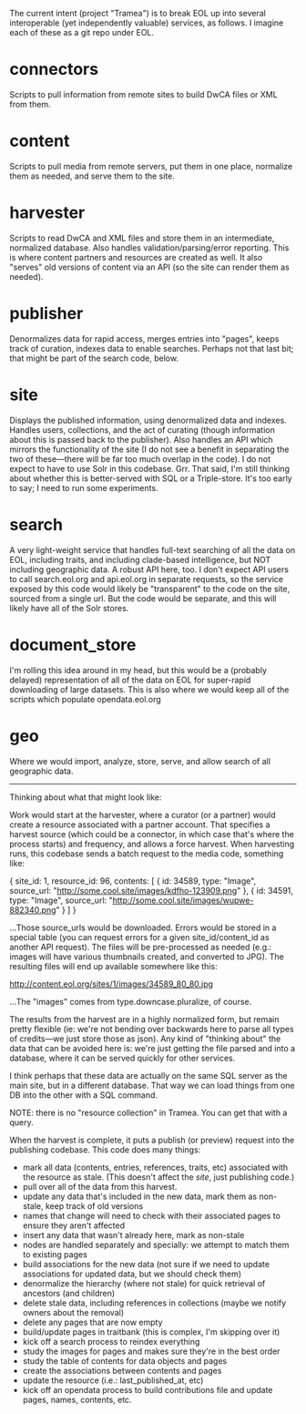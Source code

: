 The current intent (project "Tramea") is to break EOL up into several
interoperable (yet independently valuable) services, as follows. I imagine each
of these as a git repo under EOL.

# connectors

Scripts to pull information from remote sites to build DwCA files or
XML from them.

# content

Scripts to pull media from remote servers, put them in one place,
normalize them as needed, and serve them to the site.

# harvester

Scripts to read DwCA and XML files and store them in an intermediate,
normalized database. Also handles validation/parsing/error reporting. This is
where content partners and resources are created as well. It also "serves" old
versions of content via an API (so the site can render them as needed).

# publisher

Denormalizes data for rapid access, merges entries into "pages", keeps track of
curation, indexes data to enable searches. Perhaps not that last bit; that might
be part of the search code, below.

# site

Displays the published information, using denormalized data and indexes.
Handles users, collections, and the act of curating (though information about
this is passed back to the publisher). Also handles an API which mirrors the
functionality of the site (I do not see a benefit in separating the two of
these—there will be far too much overlap in the code). I do not expect to have
to use Solr in this codebase. Grr. That said, I'm still thinking about whether
this is better-served with SQL or a Triple-store. It's too early to say; I need
to run some experiments.

# search

A very light-weight service that handles full-text searching of all the data on
EOL, including traits, and including clade-based intelligence, but NOT including
geographic data. A robust API here, too. I don't expect API users to call
search.eol.org and api.eol.org in separate requests, so the service exposed by
this code would likely be "transparent" to the code on the site, sourced from a
single url. But the code would be separate, and this will likely have all of the
Solr stores.

# document_store

I'm rolling this idea around in my head, but this would be a (probably delayed)
representation of all of the data on EOL for super-rapid downloading of large
datasets. This is also where we would keep all of the scripts which populate
opendata.eol.org

# geo

Where we would import, analyze, store, serve, and allow search of all
geographic data.

---

Thinking about what that might look like:

Work would start at the harvester, where a curator (or a partner) would create a
resource associated with a partner account. That specifies a harvest source
(which could be a connector, in which case that's where the process starts) and
frequency, and allows a force harvest. When harvesting runs, this codebase sends
a batch request to the media code, something like:

{
  site_id: 1,
  resource_id: 96,
  contents: [
    { id: 34589, type: "Image",
      source_url: "http://some.cool.site/images/kdfho-123909.png" },
    { id: 34591, type: "Image",
      source_url: "http://some.cool.site/images/wupwe-882340.png" }
  ]
}

...Those source_urls would be downloaded. Errors would be stored in a special
table (you can request errors for a given site_id/content_id as another API
request). The files will be pre-processed as needed (e.g.: images will have various thumbnails created, and converted to JPG). The resulting files will end up available somewhere like this:

  http://content.eol.org/sites/1/images/34589_80_80.jpg

...The "images" comes from type.downcase.pluralize, of course.

The results from the harvest are in a highly normalized form, but remain pretty
flexible (ie: we're not bending over backwards here to parse all types of
credits—we just store those as json). Any kind of "thinking about" the data that
can be avoided here is: we're just getting the file parsed and into a database,
where it can be served quickly for other services.

I think perhaps that these data are actually on the same SQL server as the main
site, but in a different database. That way we can load things from one DB into
the other with a SQL command.

NOTE: there is no "resource collection" in Tramea. You can get that with a
query.

When the harvest is complete, it puts a publish (or preview) request into the
publishing codebase. This code does many things:

* mark all data (contents, entries, references, traits, etc) associated with
  the resource as stale. (This doesn't affect the _site_, just publishing code.)
* pull over all of the data from this harvest.
* update any data that's included in the new data, mark them as non-stale, keep
  track of old versions
* names that change will need to check with their associated pages to ensure
  they aren't affected
* insert any data that wasn't already here, mark as non-stale
* nodes are handled separately and specially: we attempt to match them to
  existing pages
* build associations for the new data (not sure if we need to update
  associations for updated data, but we should check them)
* denormalize the hierarchy (where not stale) for quick retrieval of ancestors
  (and children)
* delete stale data, including references in collections (maybe we notify
  owners about the removal)
* delete any pages that are now empty
* build/update pages in traitbank (this is complex, I'm skipping over it)
* kick off a search process to reindex everything
* study the images for pages and makes sure they're in the best order
* study the table of contents for data objects and pages
* create the associations between contents and pages
* update the resource (i.e.: last_published_at, etc)
* kick off an opendata process to build contributions file and update pages,
  names, contents, etc.
